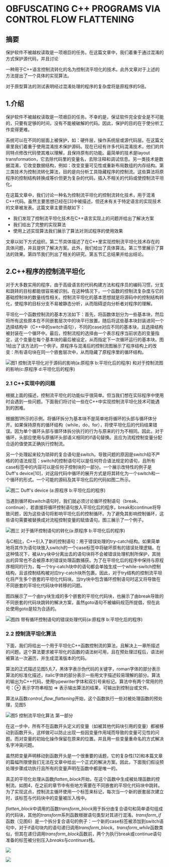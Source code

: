 # OBFUSCATING C++ PROGRAMS VIA CONTROL FLOW FLATTENING

## 摘要

保护软件不被越权读取是一项艰巨的任务。在这篇文章中，我们着重于通过混淆的方式保护源代码，并且讨论

一种用于C++语言控制流转化的名为控制流平坦化的技术。此外文章对于上述的方法提出了一个具体的实现算法。

对于原型算法的测试表明经过混淆处理的程序的复杂度将是原程序的5倍。

## 1.介绍

​        保护软件不被越权读取是一项艰巨的任务。不幸的是，保证软件完全安全是不可能的，只要有足够的时间，没有不能被破解的代码。因此，保护的目的在于使分析工作变得更难。

​        系统可以在不同的层面上被保护，如：硬件层，操作系统层或源代码层。在这篇文章里我们着重于使用混淆技术保护源码。现在已经有许多代码混淆技术，他们的共同特点修改代码使其难以理解，且保持原有的功能。最简单的技术是layout transformation，它去除代码里的变量名，去除注释和调试信息。另一类技术是数据混淆，它改变数据结构，例如：改变变量可见性或重新布局数组的内存结构。第三类技术为控制流转化算法，目的是向分析工具隐藏程序的控制流。这些算法将原程序的控制结构转换成等价但更为复杂的代码，插入不相关的代码或使控制流平坦化。

​        在这篇文章中，我们讨论一种名为控制流平坦化的控制流转化技术，用于混淆C++代码。虽然主要思想已经在[3]中被描述，但还未有关于特定语言的实现技术的文章被发表。这篇文章主要贡献如下：

* 我们发现了控制流平坦化技术在C++语言实现上的问题并给出了解决方案
* 我们给出了完整的实现算法
* 使用上述实现算法我们展示了算法对测试程序的使用效果

文章以如下方式组织。第二节具体描述了在C++里实现控制流平坦化技术存在的具体问题，并且提供了解决方案。此外，我们给出了具体算法。第三节里展示了算法的效果。第四节我们列出了相关的研究。第五节汇总结果并给出结论。

## 2.C++程序的控制流平坦化

​        对于大多数实用的程序，由于高级语言的代码构建方法和程序员的编码习惯，分支和跳转的目标都能很容易被识别。在这种情况下，一个函数的控制流复杂度与它的基础控制块的数量线性相关。控制流平坦化的基本思想就是将源码中的控制结构转化，使程序的目标分支不易被静态分析，从而阻碍逆向分析者对程序的理解。

​        平坦化一个函数控制流的基本方法如下：首先，将函数体划分为一些基本块，然后将所有这些原本在不同嵌套层次中的块平行放置。随后将这些基本块封装进同一个选择结构中（C++中的switch语句），不同的case对应不同的基本块，且选择结构被封装在一个循环中。最后，控制流程的选择由一个表示程序当前状态的变量指定，这个变量在每个基本块的最后被设定，从而指定下一次循环运行的基本块。图1给出了该方法的一个例子。原程序与混淆后的控制流图展示了程序结构上的改变：所有语句块在同一个嵌套层次中，从而隐藏了原程序里的循环结构。

![图1  控制流平坦化对于源码的影响(a:原程序 b:平坦化后的程序) 和对于控制流图的影响(c:原程序 d:平坦化后的程序)](pic\obfuscating\1.png)

### 2.1 C++实现中的问题

​        根据上面的描述，控制流平坦化的功能似乎很简单。但当我们想在实际程序中使用时会遇到一些问题。下面我们将讨论一些在C++中实现控制流平坦化技术可能遇到的困难。

​        根据图1所示的示例，将循环拆分为基本块不是简单地将循环的头部与循环体分开。如果保持原有的循环结构（while，do，for），将使平坦化后的代码结果错误。因为单个循环头部与循环体拆分执行的行为与原来的行为不相同。因此，对于循环，头部应使用与原循环头部语义相同的if语句替换。且应为流程控制变量分配合适的值使其正确执行控制流。

​        另一个处理起来较为琐碎的复合语句是switch。导致问题的原因是switch较不严格的的语法规范：switch的控制语句可以是任何符合语法规定的语句，且所有case标签中的内容可以是任何子控制块的一部分。一个展示改特性的例子是Duff's device[10]，对这段代码中循环的展开方式是将其转化为一个switch和一个循环的形式。一个可能的源码及其平坦化后的代码如图二所示。

![图二  Duff's device (a:原程序  b:平坦化后的程序)](pic\obfuscating\2.png)

​        当遇到循环和switch语句时，我们就必须讨论循环控制语句（break、continue），若直接将循环控制语句放入平坦化后的程序，break和continue将导致问题，因为这些语句将影响平坦化后的控制循环。为了避免其影响控制循环，这些语句需要被替换成对流程控制变量的赋值语句。图三展示了一个例子。

![图三 对于循环控制语句的转化(a:原程序 b:平坦化后的程序)](pic\Obfuscating\3.png)

​        与C相比，C++引入了新的控制语句：用于错误处理的try-catch结构。如果简单地将其作为语句块放入switch的一个case标签中将破坏原有的错误处理逻辑。在这种情况下，被从try块中分离出去的语句块将不会被错误处理机制所保护，其抛出的异常也不会被原本的错误处理函数捕获。为了在平坦化后的程序中保持与原程序相同的行为，每一个try-catch块中的语句都会单独生成一个while-switch控制结构，且该控制结构被对应try-catch块所包裹。因此，对于try结构的控制流平坦化将产生多个嵌套的平坦化代码块。当try块中包含循环控制语句时这又将导致在不同嵌套的平坦化代码块中转移的问题。

​        图四展示了一个由try块生成的多个嵌套的平坦化代码块，也展示了由break导致的不同嵌套的代码块跳转的解决方案，虽然goto语句不被编码规范所提倡，但在此处使用goto是较为合适的。

![图四 带有循环控制语句的错误处理代码(a:原程序 b:平坦化后的程序)](pic\Obfuscating\4.png)

### 2.2 控制流平坦化算法

​        下面，我们将给出一个用于平坦化C++函数控制流的算法，且解决上一章所描述的问题。这个算法要求被平坦化的函数的语法树可用，且在预处理过程后，语法树被算法一次遍历，并生成混淆版本的代码。

​        算法的正式描述见图5,6,7，黑体字表示伪代码的关键字，roman字体的部分表示算法的标准化描述，italic字体的部分表示一些用文字描述较易理解的部分。算法的输出为C++代码，使用typewriter字体和双引号来标记。算法中有两个常用的符号：⊕ 表示字符串相加  => 表示输出算法的结果，可输出到控制台或文件。

​        算法从函数*control_flow_flattening*开始，这个函数执行一些对被处理函数的预处理，见图5

![图5 控制流平坦化算法 第一部分](pic\Obfuscating\5.png)

在这一步中，所有不在函数开头定义的变量（如被其他代码块引用的变量）都被移动到函数开头，这样做可以防止出现一些因变量作用域而导致的变量可见性的问题。而对变量的初始化操作保留在原来的位置。并且用一些变量重命名的方式解决名字冲突问题。

​        虽然把变量声明移动到函数开头是一个很重要的话题，它的复杂性[12]和本篇文章的篇幅所限使我们无法在文章中给出一个正式的解决方案。因此，下面我们假设预处理步骤成功执行且所有的变量声明在函数中都是唯一的。

​        真正的平坦化处理从函数*flatten_block*开始，在这个函数中生成被处理函数的控制流。如图4，在之前的章节中有些地方需要在不同嵌套的平坦化代码块中跳转。为了实现这点，控制流主循环使用一个标签来标记，每次当一个新的嵌套层次建立时，该标签与代码块中的变量被压入栈中。

​        *flatten_block*中调用的函数*transform_block*用于拆分由复合语句和简单语句组成的代码块，其他的*transform*系列函数根据语句类型对其进行混淆。*transform_if*函数（见图6）是一个拆分复合语句的例子：一个新的case标签被添加到switch语句中，对于if语句块内的语句递归调用*transform_block*。*transform_while*函数类似，但其在递归调用*transform_block*函数前，两个为执行break或continue语句准备的标签被分别压入*breaks*与*continues*栈。

![](pic\obfuscating\6.png)

![](pic\obfuscating\7.png)